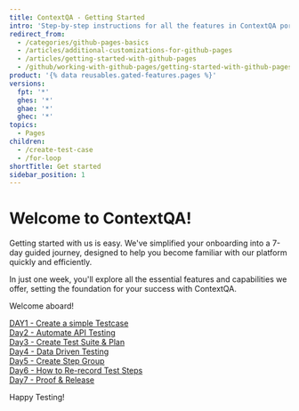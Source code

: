 ```yaml
---
title: ContextQA - Getting Started
intro: 'Step-by-step instructions for all the features in ContextQA portal'
redirect_from:
  - /categories/github-pages-basics
  - /articles/additional-customizations-for-github-pages
  - /articles/getting-started-with-github-pages
  - /github/working-with-github-pages/getting-started-with-github-pages
product: '{% data reusables.gated-features.pages %}'
versions:
  fpt: '*'
  ghes: '*'
  ghae: '*'
  ghec: '*'
topics:
  - Pages
children:
  - /create-test-case
  - /for-loop
shortTitle: Get started
sidebar_position: 1
---
```



# Welcome to ContextQA!

Getting started with us is easy. We've simplified your onboarding into a 7-day guided journey, designed to help you become familiar with our platform quickly and efficiently.

In just one week, you'll explore all the essential features and capabilities we offer, setting the foundation for your success with ContextQA.

Welcome aboard!

[DAY1 - Create a simple Testcase](./../webapp/Day1.md)  
[Day2 - Automate API Testing](./../webapp/Day2.md)  
[Day3 - Create Test Suite & Plan](./../webapp/Day3.md)  
[Day4 - Data Driven Testing](./../webapp/Day4.md)  
[Day5 - Create Step Group](./../webapp/Day5.md)  
[Day6 - How to Re-record Test Steps](./../webapp/Day6.md)  
[Day7 - Proof & Release](./../webapp/Day7.md)  


Happy Testing!
